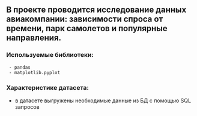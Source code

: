 ## В проекте проводится исследование данных авиакомпании: зависимости спроса от времени, парк самолетов и популярные направления.

###  Используемые библиотеки:  

     - pandas 
     - matplotlib.pyplot 
     
  
###  Характеристике датасета:

  - в датасете выгружены необходимые данные из БД с помощью SQL запросов  

